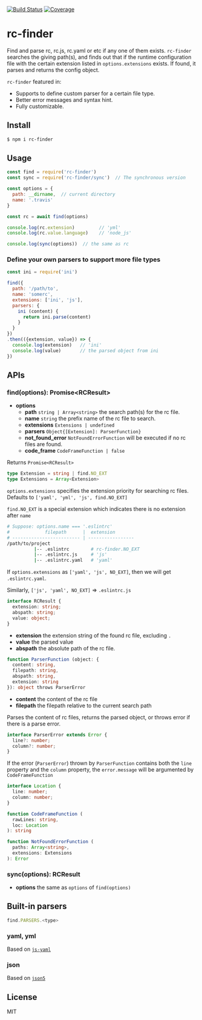 [![Build Status](https://travis-ci.org/kaelzhang/rc-finder.svg?branch=master)](https://travis-ci.org/kaelzhang/rc-finder)
[![Coverage](https://codecov.io/gh/kaelzhang/rc-finder/branch/master/graph/badge.svg)](https://codecov.io/gh/kaelzhang/rc-finder)
<!-- optional appveyor tst
[![Windows Build Status](https://ci.appveyor.com/api/projects/status/github/kaelzhang/rc-finder?branch=master&svg=true)](https://ci.appveyor.com/project/kaelzhang/rc-finder)
-->
<!-- optional npm version
[![NPM version](https://badge.fury.io/js/rc-finder.svg)](http://badge.fury.io/js/rc-finder)
-->
<!-- optional npm downloads
[![npm module downloads per month](http://img.shields.io/npm/dm/rc-finder.svg)](https://www.npmjs.org/package/rc-finder)
-->
<!-- optional dependency status
[![Dependency Status](https://david-dm.org/kaelzhang/rc-finder.svg)](https://david-dm.org/kaelzhang/rc-finder)
-->

# rc-finder

Find and parse rc, rc.js, rc.yaml or etc if any one of them exists. `rc-finder` searches the giving path(s), and finds out that if the runtime configuration file with the certain extension listed in `options.extensions` exists. If found, it parses and returns the config object.

`rc-finder` featured in:

- Supports to define custom parser for a certain file type.
- Better error messages and syntax hint.
- Fully customizable.

## Install

```sh
$ npm i rc-finder
```

## Usage

```js
const find = require('rc-finder')
const sync = require('rc-finder/sync')  // The synchronous version

const options = {
  path: __dirname,  // current directory
  name: '.travis'
}

const rc = await find(options)

console.log(rc.extension)         // 'yml'
console.log(rc.value.language)    // 'node_js'

console.log(sync(options))  // the same as rc
```

### Define your own parsers to support more file types

```js
const ini = require('ini')

find({
  path: '/path/to',
  name: 'somerc',
  extensions: ['ini', 'js'],
  parsers: {
    ini (content) {
      return ini.parse(content)
    }
  }
})
.then(({extension, value}) => {
  console.log(extension)   // 'ini'
  console.log(value)       // the parsed object from ini
})
```

## APIs

### find(options): Promise&lt;RCResult&gt;

- **options**
  - **path** `string | Array<string>` the search path(s) for the rc file.
  - **name** `string` the prefix name of the rc file to search.
  - **extensions** `Extensions | undefined`
  - **parsers** `Object{[Extension]: ParserFunction}`
  - **not_found_error** `NotFoundErrorFunction` will be executed if no rc files are found.
  - **code_frame** `CodeFrameFunction | false`

Returns `Promise<RCResult>`

```ts
type Extension = string | find.NO_EXT
type Extensions = Array<Extension>
```

`options.extensions` specifies the extension priority for searching rc files. Defaults to `['yaml', 'yml', 'js', find.NO_EXT]`

`find.NO_EXT` is a special extension which indicates there is no extension after `name`

```sh
# Suppose: options.name === '.eslintrc'
#             filepath      |  extension
# ------------------------- | -----------------
/path/to/project
          |-- .eslintrc        # rc-finder.NO_EXT
          |-- .eslintrc.js     # 'js'
          |-- .eslintrc.yaml   # 'yaml'
```

If `options.extensions` as `['yaml', 'js', NO_EXT]`, then we will get `.eslintrc.yaml`.

Similarly, `['js', 'yaml', NO_EXT]` => `.eslintrc.js`

```ts
interface RCResult {
  extension: string;
  abspath: string;
  value: object;
}
```

- **extension** the extension string of the found rc file, excluding `.`
- **value** the parsed value
- **abspath** the absolute path of the rc file.

```ts
function ParserFunction (object: {
  content: string,
  filepath: string,
  abspath: string,
  extension: string
}): object throws ParserError
```

- **content** the content of the rc file
- **filepath** the filepath relative to the current search path

Parses the content of rc files, returns the parsed object, or throws error if there is a parse error.

```ts
interface ParserError extends Error {
  line?: number;
  column?: number;
}
```

If the error (`ParserError`) thrown by `ParserFunction` contains both the `line` property and the `column` property, the `error.message` will be argumented by `CodeFrameFunction`

```ts
interface Location {
  line: number;
  column: number;
}

function CodeFrameFunction (
  rawLines: string,
  loc: Location
): string
```

```ts
function NotFoundErrorFunction (
  paths: Array<string>,
  extensions: Extensions
): Error
```

### sync(options): RCResult

- **options** the same as `options` of `find(options)`

## Built-in parsers

```js
find.PARSERS.<type>
```

### yaml, yml

Based on [`js-yaml`](https://npmjs.org/package/js-yaml)

### json

Based on [`json5`](https://npmjs.org/package/json5)

## License

MIT
